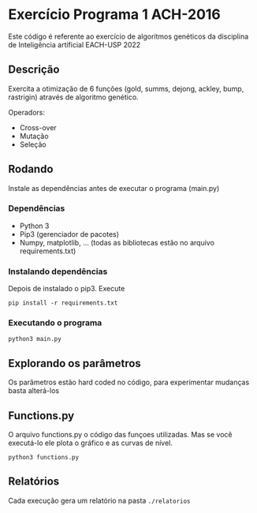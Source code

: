 # Exercício Programa 1 ACH-2016  

Este código é referente ao  exercício de algoritmos genéticos da disciplina de Inteligência
artificial EACH-USP 2022

## Descrição

Exercita a otimização de 6 funções (gold, summs, dejong, ackley, bump, rastrigin)
através de algoritmo genético.

Operadors:
- Cross-over
- Mutação
- Seleção

## Rodando
Instale as dependências antes de executar o programa (main.py)

### Dependências

* Python 3
* Pip3 (gerenciador de pacotes)
* Numpy, matplotlib, ... (todas as bibliotecas estão no arquivo requirements.txt)

### Instalando dependências
Depois de instalado o pip3. Execute
```
pip install -r requirements.txt
```

### Executando o programa

```
python3 main.py
```

## Explorando os parâmetros

Os parâmetros estão hard coded no código, para experimentar mudanças 
basta alterá-los

## Functions.py

O arquivo functions.py o código das funçoes utilizadas. Mas se 
você executá-lo ele plota o gráfico e as curvas de nível.

```
python3 functions.py
```


## Relatórios

Cada execução gera um relatório na pasta `./relatorios`
